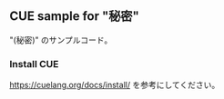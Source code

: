 ## CUE sample for "秘密" 

"(秘密)" のサンプルコード。

### Install CUE

https://cuelang.org/docs/install/ を参考にしてください。
